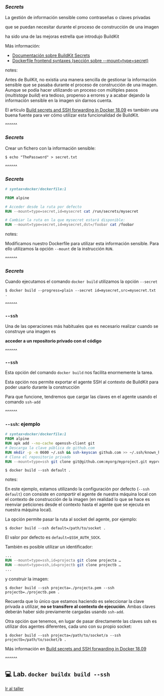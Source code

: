 ### _Secrets_

La gestión de información sensible como contraseñas o claves privadas

que se puedan necesitar durante el proceso de construcción de una imagen

ha sido una de las mejoras estrella que introdujo BuildKit

Más información:
* [Documentación sobre BuildKit Secrets](https://docs.docker.com/develop/develop-images/build_enhancements/#new-docker-build-secret-information)
* [Dockerfile frontend syntaxes (sección sobre --mount=type=secret)](https://github.com/moby/buildkit/blob/master/frontend/dockerfile/docs/syntax.md#run---mounttypesecret)



notes:

Antes de BuilKit, no existía una manera sencilla de gestionar la información
sensible que se pasaba durante el proceso de construcción de una imagen. Aunque 
se podía hacer utilizando un proceso con múltiples pasos (_multistage build_)
era tedioso, propenso a errores y a acabar dejando la información sensible en la imagen
sin darnos cuenta.

El artículo [Build secrets and SSH forwarding in Docker 18.09](https://medium.com/@tonistiigi/build-secrets-and-ssh-forwarding-in-docker-18-09-ae8161d066) es también una buena
fuente para ver cómo utilizar esta funcionalidad de BuildKit.

^^^^^^

### _Secrets_

Crear un fichero con la información sensible:

```shell
$ echo "ThePassword" > secret.txt
```

^^^^^^

### _Secrets_

```Dockerfile
# syntax=docker/dockerfile:1

FROM alpine

# Acceder desde la ruta por defecto
RUN --mount=type=secret,id=mysecret cat /run/secrets/mysecret

# Cambiar la ruta en la que mysecret estará disponible:
RUN --mount=type=secret,id=mysecret,dst=/foobar cat /foobar
```

notes:

Modificamos nuestro Dockerfile para utilizar esta información sensible. Para ello
utilizamos la opción `--mount` de la instrucción `RUN`.

^^^^^^

### _Secrets_

Cuando ejecutamos el comando `docker build` utilizamos la opción `--secret`

```shell
$ docker build --progress=plain --secret id=mysecret,src=mysecret.txt .
```

^^^^^^

### `--ssh`

Una de las operaciones más habituales que es necesario realizar cuando se construye una imagen es

**acceder a un repositorio privado con el código**

^^^^^^

### `--ssh`

Esta opción del comando `docker build` nos facilita enormemente la tarea.

Esta opción nos permite exportar el agente SSH al contexto de BuildKit para poder usarlo durante la construcción

Para que funcione, tendremos que cargar las claves en el agente usando el comando `ssh-add`

^^^^^^

### `--ssh`: ejemplo

```dockerfile
# syntax=docker/dockerfile:1
FROM alpine
RUN apk add --no-cache openssh-client git
# Descarga la clave pública de github.com
RUN mkdir -p -m 0600 ~/.ssh && ssh-keyscan github.com >> ~/.ssh/known_hosts
# Clona el repositorio privado
RUN --mount=type=ssh git clone git@github.com:myorg/myproject.git myproject
```

```shell
$ docker build --ssh default .
```

notes:

En este ejemplo, estamos utilizando la configuración por defecto (`--ssh default`)
con consiste en _compartir_ el agente de nuestra máquina local con el contexto de 
construcción de la imagen (en realidad lo que se hace es reenviar peticiones desde
el contexto hasta el agente que se ejecuta en nuestra máquina local).

La opción permite pasar la ruta al socket del agente, por ejemplo:

```shell
$ docker build --ssh default=/path/to/socket .
```

El valor por defecto es `default=$SSH_AUTH_SOCK`.

También es posible utilizar un identificador:

```dockerfile
...
RUN --mount=type=ssh,id=projecta git clone projecta …
RUN --mount=type=ssh,id=projectb git clone projectb …
...
```

y construir la imagen:

```shell
$ docker build --ssh projecta=./projecta.pem --ssh projectb=./projectb.pem .
```

Recuerda que lo único que estamos haciendo es seleccionar la clave privada
a utilizar, **no se transifere al contexto de ejecución**. Ambas claves deberán
haber sido previamente cargadas usando `ssh-add`.

Otra opción que tenemos, en lugar de pasar directamente las claves ssh es 
utilizar dos agentes diferentes, cada uno con su propio socket:

```shell
$ docker build --ssh projecta=/path/to/socket/a --ssh projectb=/path/to/socket/b .
```

Más información en [Build secrets and SSH forwarding in Docker 18.09](https://medium.com/@tonistiigi/build-secrets-and-ssh-forwarding-in-docker-18-09-ae8161d066)

^^^^^^

## 💻 Lab. `docker buildx build --ssh`

[Ir al taller](https://github.com/alfonsoalba-cursos/docker/tree/main/labs/0040-dockerfile-and-builkit/docker-build-ssh-option)
